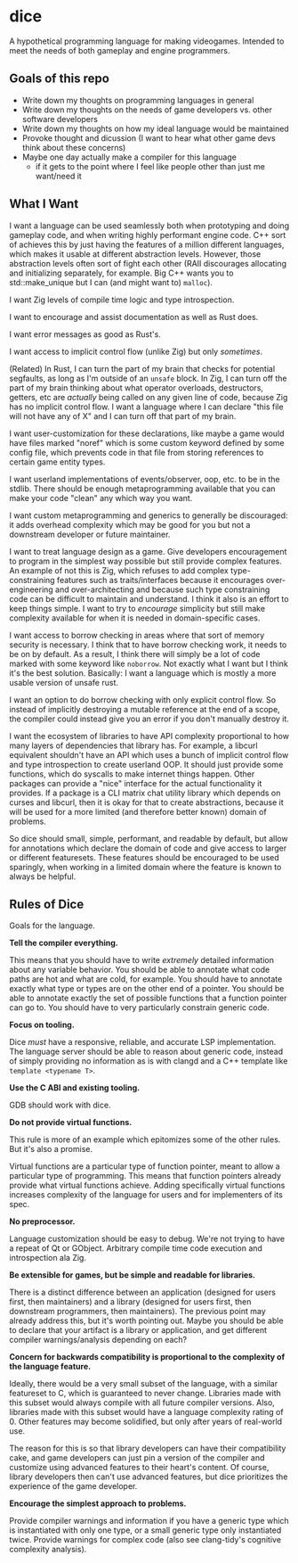 # dice

A hypothetical programming language for making videogames. Intended to meet the
needs of both gameplay and engine programmers.

## Goals of this repo

- Write down my thoughts on programming languages in general
- Write down my thoughts on the needs of game developers vs. other software developers
- Write down my thoughts on how my ideal language would be maintained
- Provoke thought and dicussion (I want to hear what other game devs think about
  these concerns)
- Maybe one day actually make a compiler for this language
  - if it gets to the point where I feel like people other than just me want/need
    it

## What I Want

I want a language can be used seamlessly both when prototyping and
doing gameplay code, and when writing highly performant engine code.
C++ sort of achieves this by just having the features of a million different
languages, which makes it usable at different abstraction levels. However,
those abstraction levels often sort of fight each other (RAII discourages
allocating and initializing separately, for example. Big C++ wants you to
std::make_unique but I can (and might want to) `malloc`).

I want Zig levels of compile time logic and type introspection.

I want to encourage and assist documentation as well as Rust does.

I want error messages as good as Rust's.

I want access to implicit control flow (unlike Zig) but only _sometimes_.

(Related) In Rust, I can turn the part of my brain that checks for potential segfaults,
as long as I'm outside of an `unsafe` block. In Zig, I can turn off the part
of my brain thinking about what operator overloads, destructors, getters, etc are
_actually_ being called on any given line of code, because Zig has no implicit
control flow. I want a language where I can declare "this file will not have any
of X" and I can turn off that part of my brain.

I want user-customization for these declarations, like maybe a game would have
files marked "noref" which is some custom keyword defined by some config file,
which prevents code in that file from storing references to certain game entity
types.

I want userland implementations of events/observer, oop, etc. to be in the
stdlib. There should be enough metaprogramming available that you can make your
code "clean" any which way you want.

I want custom metaprogramming and generics to generally be discouraged: it adds
overhead complexity which may be good for you but not a downstream developer
or future maintainer.

I want to treat language design as a game. Give developers encouragement to
program in the simplest way possible but still provide complex features. An example
of not this is Zig, which refuses to add complex type-constraining features such
as traits/interfaces because it encourages over-engineering and over-architecting
and because such type constraining code can be difficult to maintain and
understand. I think it also is an effort to keep things simple. I want to try to
_encourage_ simplicity but still make complexity available for when it is needed
in domain-specific cases.

I want access to borrow checking in areas where that sort of memory security
is necessary. I think that to have borrow checking work, it needs to be on by
default. As a result, I think there will simply be a lot of code marked with
some keyword like `noborrow`. Not exactly what I want but I think it's the best
solution. Basically: I want a language which is mostly a more usable version of
unsafe rust.

I want an option to do borrow checking with only explicit control flow. So
instead of implicitly destroying a mutable reference at the end of a scope, the
compiler could instead give you an error if you don't manually destroy it.

I want the ecosystem of libraries to have API complexity proportional to how many
layers of dependencies that library has. For example, a libcurl equivalent
shouldn't have an API which uses a bunch of implicit control flow and type
introspection to create userland OOP. It should just provide some functions,
which do syscalls to make internet things happen. Other packages can provide a
"nice" interface for the actual functionality it provides. If a package is a
CLI matrix chat utility library which depends on curses and libcurl, then it
is okay for that to create abstractions, because it will be used for a more
limited (and therefore better known) domain of problems.

So dice should small, simple, performant, and readable by default, but allow for
annotations which declare the domain of code and give access to larger or
different featuresets. These features should be encouraged to be used sparingly,
when working in a limited domain where the feature is known to always be helpful.

## Rules of Dice

Goals for the language.

**Tell the compiler everything.**

This means that you should have to write _extremely_ detailed information
about any variable behavior. You should be able to annotate what code paths are
hot and what are cold, for example. You should have to annotate exactly what
type or types are on the other end of a pointer. You should be able to annotate
exactly the set of possible functions that a function pointer can go to. You
should have to very particularly constrain generic code.

**Focus on tooling.**

Dice _must_ have a responsive, reliable, and accurate LSP implementation. The
language server should be able to reason about generic code, instead of simply
providing no information as is with clangd and a C++ template like
`template <typename T>`.

**Use the C ABI and existing tooling.**

GDB should work with dice.

**Do not provide virtual functions.**

This rule is more of an example which epitomizes some of the other rules. But it's
also a promise.

Virtual functions are a particular type of function pointer, meant to allow a
particular type of programming. This means that function pointers already provide
what virtual functions achieve. Adding specifically virtual functions increases
complexity of the language for users and for implementers of its spec.

**No preprocessor.**

Language customization should be easy to debug. We're not trying to have a repeat
of Qt or GObject. Arbitrary compile time code execution and introspection ala Zig.

**Be extensible for games, but be simple and readable for libraries.**

There is a distinct difference between an application (designed for users first,
then maintainers) and a library (designed for users first, then downstream
programmers, then maintainers). The previous point may already address this, but
it's worth pointing out. Maybe you should be able to declare that your artifact is
a library or application, and get different compiler warnings/analysis depending
on each?

**Concern for backwards compatibility is proportional to the complexity of the
language feature.**

Ideally, there would be a very small subset of the language, with a similar featureset
to C, which is guaranteed to never change. Libraries made with this subset would
always compile with all future compiler versions. Also, libraries made with this
subset would have a language complexity rating of 0. Other features may become
solidified, but only after years of real-world use.

The reason for this is so that library developers can have their compatibility cake,
and game developers can just pin a version of the compiler and customize using
advanced features to their heart's content. Of course, library developers then
can't use advanced features, but dice prioritizes the experience of the game
developer.

**Encourage the simplest approach to problems.**

Provide compiler warnings and information if you have a generic type which is
instantiated with only one type, or a small generic type only instantiated twice.
Provide warnings for complex code (also see clang-tidy's cognitive complexity
analysis).
